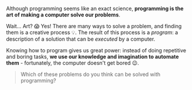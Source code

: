 Although programming seems like an exact science, **programming is the art of making a computer solve our problems**.

Wait... Art? :scream: Yes! There are many ways to solve a problem, and finding them is a creative process :bulb:. The result of this process is a _program_: a description of a solution that can be _executed_ by a computer.

Knowing how to program gives us great power: instead of doing repetitive and boring tasks, **we use our knowledge and imagination to automate them** - fortunately, the computer doesn't get bored :wink:.

> Which of these problems do you think can be solved with programming?
